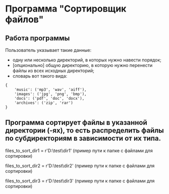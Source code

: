 # Программа "Сортировщик файлов"

## Работа программы
Пользователь указывает такие данные:
 - одну или несколько директорий, в которых нужно навести порядок;
 - [опционально] общую директорию, в которую нужно перенести файлы из всех исходных директорий;
 - словарь вот такого вида:
 ```
 {
     'music': ('mp3', 'wav', 'aiff'),
     'images': ('jpg', 'png', 'bmp'),
     'docs': ('pdf', 'doc', 'docx'),
     'archives': ('zip', 'rar')
 }
 ```
 Программа сортирует файлы в указанной директории (-ях), то есть распределить файлы по субдиректориям в зависимости от их типа.
 ------------------------------------------------------------------------------------
 files_to_sort_dir1 = r'D:\test\dir1' (пример пути к папке с файлами для сортировки)

 files_to_sort_dir2 = r'D:\test\dir2' (пример пути к папке с файлами для сортировки)

 files_to_sort_dir3 = r'D:\test\dir3' (пример пути к папке с файлами для сортировки)
